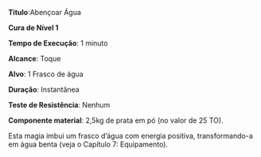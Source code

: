 **Titulo**:Abençoar Água

**Cura de Nível 1**

**Tempo de Execução**: 1 minuto

**Alcance**: Toque

**Alvo**: 1 Frasco de água

**Duração**: Instantânea

**Teste de Resistência**: Nenhum

**Componente material**: 2,5kg de prata em pó (no valor de 25 TO).

Esta magia imbui um frasco d’água com energia positiva, transformando-a em água benta (veja o Capítulo 7: Equipamento).
